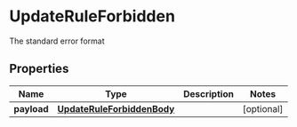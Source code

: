 

# UpdateRuleForbidden

The standard error format

## Properties

Name | Type | Description | Notes
------------ | ------------- | ------------- | -------------
**payload** | [**UpdateRuleForbiddenBody**](UpdateRuleForbiddenBody.md) |  |  [optional]



